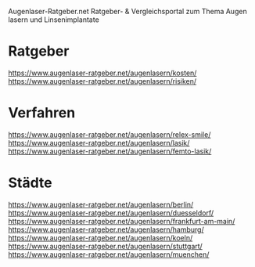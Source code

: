 Augenlaser-Ratgeber.net
Ratgeber- & Vergleichsportal zum Thema Augen lasern und Linsenimplantate

# Ratgeber
https://www.augenlaser-ratgeber.net/augenlasern/kosten/
https://www.augenlaser-ratgeber.net/augenlasern/risiken/

# Verfahren
https://www.augenlaser-ratgeber.net/augenlasern/relex-smile/
https://www.augenlaser-ratgeber.net/augenlasern/lasik/
https://www.augenlaser-ratgeber.net/augenlasern/femto-lasik/

# Städte
https://www.augenlaser-ratgeber.net/augenlasern/berlin/
https://www.augenlaser-ratgeber.net/augenlasern/duesseldorf/
https://www.augenlaser-ratgeber.net/augenlasern/frankfurt-am-main/
https://www.augenlaser-ratgeber.net/augenlasern/hamburg/
https://www.augenlaser-ratgeber.net/augenlasern/koeln/
https://www.augenlaser-ratgeber.net/augenlasern/stuttgart/
https://www.augenlaser-ratgeber.net/augenlasern/muenchen/

